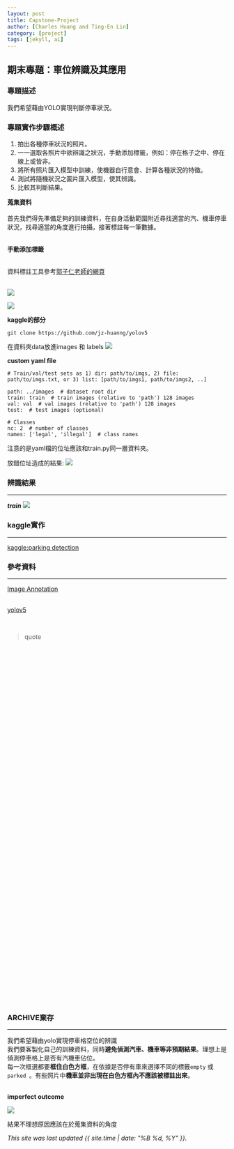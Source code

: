 ```yaml
---
layout: post
title: Capstone-Project
author: [Charles Huang and Ting-En Lin]
category: [project]
tags: [jekyll, ai]
---
```


## 期末專題：車位辨識及其應用

### 專題描述
我們希望藉由YOLO實現判斷停車狀況。<br>

### 專題實作步驟概述
1. 拍出各種停車狀況的照片。<br>
2. 一一選取各照片中欲辨識之狀況，手動添加標籤，例如：停在格子之中、停在線上或皆非。<br>
3. 將所有照片匯入模型中訓練，使機器自行意會、計算各種狀況的特徵。<br>
4. 測試將隨機狀況之圖片匯入模型，使其辨識。<br>
5. 比較其判斷結果。<br>

**蒐集資料**<br><br>
首先我們得先準備足夠的訓練資料，在自身活動範圍附近尋找適當的汽、機車停車狀況，找尋適當的角度進行拍攝，接著標註每一筆數據。<br><br>

**手動添加標籤**<br><br>

資料標註工具參考[郭子仁老師的網頁](https://rkuo2000.github.io/AI-course/lecture/2022/10/13/Object-Detection-Exercises.html)<br><br>

![](https://github.com/jz-huanng/yolov5/blob/master/data/images/train/10.jpg?raw=true)<br>

![](https://github.com/jz-huanng/AI-course/blob/gh-pages/images2/explain1.png?raw=true)<br>

**kaggle的部分**
 <br>
 
 ```
 git clone https://github.com/jz-huanng/yolov5
 
 ```
 
 在資料夾data放進images 和 labels
 ![](https://github.com/jz-huanng/AI-course/blob/gh-pages/images2/directory.png?raw=true)

**custom yaml file**

```
# Train/val/test sets as 1) dir: path/to/imgs, 2) file: path/to/imgs.txt, or 3) list: [path/to/imgs1, path/to/imgs2, ..]

path: ../images  # dataset root dir
train: train  # train images (relative to 'path') 128 images
val: val  # val images (relative to 'path') 128 images
test:  # test images (optional)

# Classes
nc: 2  # number of classes
names: ['legal', 'illegal']  # class names
```

注意的是yaml檔的位址應該和train.py同一層資料夾。<br>

放錯位址造成的結果:
![](https://github.com/jz-huanng/AI-course/blob/gh-pages/images2/yaml_in_wrong_sdirectory.png?raw=true)


### 辨識結果
---

***train***
![](https://github.com/jz-huanng/AI-course/blob/gh-pages/images2/train.png?raw=true)




### kaggle實作
---

[kaggle:parking detection](https://www.kaggle.com/code/ulysses1103/parked-detection)<br>

### 參考資料
---

[Image Annotation](https://rkuo2000.github.io/AI-course/lecture/2022/10/13/Object-Detection-Exercises.html
)<br><br>

[yolov5](https://github.com/ultralytics/yolov5)

<br>

>quote




<br><br><br><br><br><br><br><br><br><br><br><br><br><br><br><br><br><br><br><br><br><br><br><br><br><br><br><br><br><br><br><br><br><br><br><br><br><br><br><br><br><br><br><br><br><br><br><br>
### ARCHIVE棄存
---
我們希望藉由yolo實現停車格空位的辨識<br>
我們要客製化自己的訓練資料，同時**避免偵測汽車、機車等非預期結果**。理想上是偵測停車格上是否有汽機車佔位。<br>
每一次框選都要**框住白色方框**，在依據是否停有車來選擇不同的標籤```empty``` 或 ```parked ```。有些照片中**機車並非出現在白色方框內不應該被標註出來**。<br><br>


**imperfect outcome**

![](https://github.com/jz-huanng/AI-course/blob/gh-pages/images2/bad_outcome.png?raw=true)

結果不理想原因應該在於蒐集資料的角度


*This site was last updated {{ site.time | date: "%B %d, %Y" }}.*
